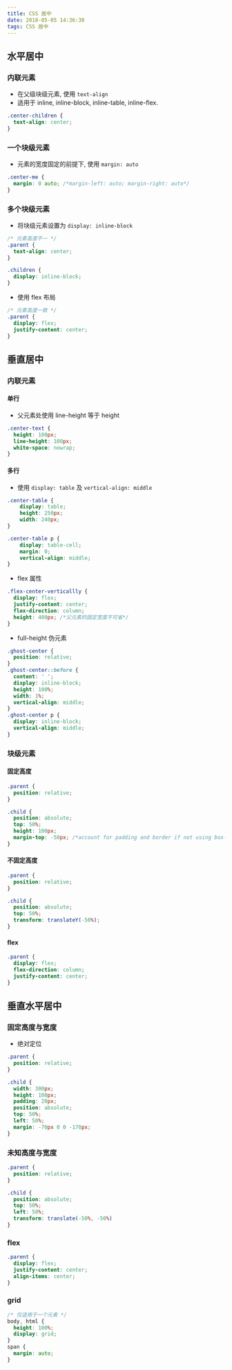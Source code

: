 ```yaml
---
title: CSS 居中
date: 2018-05-05 14:36:30
tags: CSS 居中
---
```


## 水平居中

### 内联元素
* 在父级块级元素, 使用 `text-align`
* 适用于 inline, inline-block, inline-table, inline-flex.

```css
.center-children {
  text-align: center;
}
```

### 一个块级元素
* 元素的宽度固定的前提下, 使用 `margin: auto`
```css
.center-me {
  margin: 0 auto; /*margin-left: auto; margin-right: auto*/
}
```

### 多个块级元素
* 将块级元素设置为 `display: inline-block`
```css
/* 元素高度不一 */
.parent {
  text-align: center;
}

.children {
  display: inline-block;
}
```
* 使用 flex 布局
```css
/* 元素高度一致 */
.parent {
  display: flex;
  justify-content: center;
}
```

## 垂直居中

### 内联元素
#### 单行
* 父元素处使用 line-height 等于 height
```css
.center-text {
  height: 100px;
  line-height: 100px;
  white-space: nowrap;
}
```
#### 多行
* 使用 `display: table` 及 `vertical-align: middle`
```css
.center-table {
	display: table;
	height: 250px;
	width: 240px;
}

.center-table p {
	display: table-cell;
	margin: 0;
	vertical-align: middle;
}
```

* flex 属性
```css 
.flex-center-verticallly {
  display: flex;
  justify-content: center;
  flex-direction: column;
  height: 400px; /*父元素的固定宽度不可省*/
}
```

* full-height 伪元素
```css
.ghost-center {
  position: relative;
}
.ghost-center::before {
  content: ' ';
  display: inline-block;
  height: 100%;
  width: 1%;
  vertical-align: middle;
}
.ghost-center p {
  display: inline-block;
  vertical-align: middle;
}
```

### 块级元素
#### 固定高度
```css
.parent {
  position: relative;
}

.child {
  position: absolute;
  top: 50%;
  height: 100px;
  margin-top: -50px; /*account for padding and border if not using box-sizing: border-box; */
}
```

#### 不固定高度
```css
.parent {
  position: relative;
}

.child {
  position: absolute;
  top: 50%;
  transform: translateY(-50%);
}
```

#### flex
```css
.parent {
  display: flex;
  flex-direction: column;
  justify-content: center;
}
```

## 垂直水平居中
### 固定高度与宽度
* 绝对定位
```css
.parent {
  position: relative;
}

.child {
  width: 300px;
  height: 100px;
  padding: 20px;
  position: absolute;
  top: 50%;
  left: 50%;
  margin: -70px 0 0 -170px;
}
```

### 未知高度与宽度
```css
.parent {
  position: relative;
}

.child {
  position: absolute;
  top: 50%;
  left: 50%;
  transform: translate(-50%, -50%)
}
```

### flex
```css
.parent {
  display: flex;
  justify-content: center;
  align-items: center;
}
```

### grid
```css
/* 仅适用于一个元素 */
body, html {
  height: 100%;
  display: grid;
}
span {
  margin: auto;
}
```








